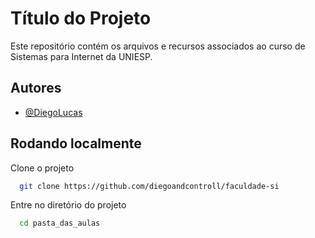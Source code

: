 
# Título do Projeto

Este repositório contém os arquivos e recursos associados ao  curso de Sistemas para Internet da UNIESP.


## Autores

- [@DiegoLucas](https://www.github.com/diegoandcontroll)


## Rodando localmente

Clone o projeto

```bash
  git clone https://github.com/diegoandcontroll/faculdade-si
```

Entre no diretório do projeto

```bash
  cd pasta_das_aulas
```


